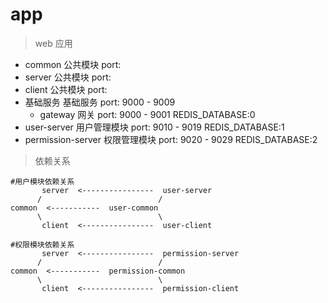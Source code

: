 # app
> web 应用

- common               公共模块         port: 
- server               公共模块         port: 
- client               公共模块         port: 
- 基础服务              基础服务         port: 9000 - 9009  
  - gateway            网关            port: 9000 - 9001  REDIS_DATABASE:0
- user-server          用户管理模块      port: 9010 - 9019  REDIS_DATABASE:1
- permission-server    权限管理模块      port: 9020 - 9029  REDIS_DATABASE:2

> 依赖关系
```shell
#用户模块依赖关系
       server  <----------------  user-server
      /                          /
common  <-----------  user-common
      \                          \
       client  <----------------  user-client
```

```shell
#权限模块依赖关系
       server  <----------------  permission-server
      /                          /
common  <-----------  permission-common
      \                          \
       client  <----------------  permission-client
```